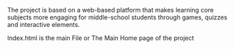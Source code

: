 The project is based on a web-based platform that makes learning core subjects more engaging for middle-school students through games, quizzes and interactive elements.


Index.html is the main File or The Main Home page of the project
